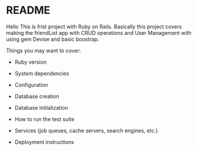 # README

Hello This is frist project with Ruby on Rails.
Basically this project covers making the friendList app with CRUD operations and User Management with using gem Devise and basic boostrap.

Things you may want to cover:

- Ruby version

- System dependencies

- Configuration

- Database creation

- Database initialization

- How to run the test suite

- Services (job queues, cache servers, search engines, etc.)

- Deployment instructions
